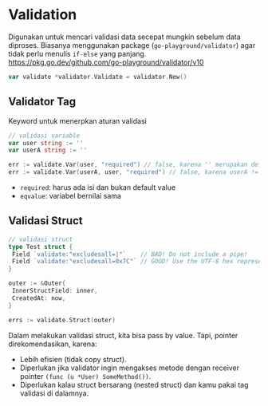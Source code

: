 # Validation

Digunakan untuk mencari validasi data secepat mungkin sebelum data diproses. Biasanya menggunakan package (`go-playground/validator`) agar tidak perlu menulis `if-else` yang panjang. <https://pkg.go.dev/github.com/go-playground/validator/v10>

```go
var validate *validator.Validate = validator.New()
```

## Validator Tag

Keyword untuk menerpkan aturan validasi

```go
// validasi variable
var user string := ''
var userA string := ''

err := validate.Var(user, "required") // false, karena '' merupakan default value
err := validate.Var(userA, user, "required") // false, karena userA != user
```

- `required`: harus ada isi dan bukan default value
- `eqvalue`: variabel bernilai sama

## Validasi Struct

```go
// validasi struct
type Test struct {
 Field `validate:"excludesall=|"`    // BAD! Do not include a pipe!
 Field `validate:"excludesall=0x7C"` // GOOD! Use the UTF-8 hex representation.
}

outer := &Outer{
 InnerStructField: inner,
 CreatedAt: now,
}

errs := validate.Struct(outer)
```

Dalam melakukan validasi struct, kita bisa pass by value. Tapi, pointer direkomendasikan, karena:

- Lebih efisien (tidak copy struct).
- Diperlukan jika validator ingin mengakses metode dengan receiver pointer `(func (u *User) SomeMethod())`.
- Diperlukan kalau struct bersarang (nested struct) dan kamu pakai tag validasi di dalamnya.
